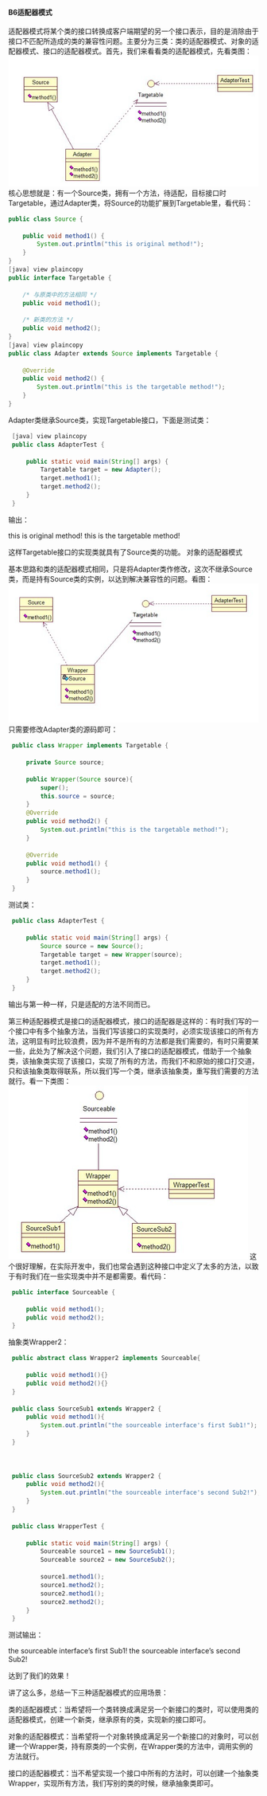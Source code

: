 #### B6适配器模式

适配器模式将某个类的接口转换成客户端期望的另一个接口表示，目的是消除由于接口不匹配所造成的类的兼容性问题。主要分为三类：类的适配器模式、对象的适配器模式、接口的适配器模式。首先，我们来看看类的适配器模式，先看类图：
![img](img4/A6.jpg)
核心思想就是：有一个Source类，拥有一个方法，待适配，目标接口时Targetable，通过Adapter类，将Source的功能扩展到Targetable里，看代码：

```java
public class Source {  

    public void method1() {  
        System.out.println("this is original method!");  
    }  
}  
[java] view plaincopy
public interface Targetable {  

    /* 与原类中的方法相同 */  
    public void method1();  

    /* 新类的方法 */  
    public void method2();  
}  
[java] view plaincopy
public class Adapter extends Source implements Targetable {  

    @Override  
    public void method2() {  
        System.out.println("this is the targetable method!");  
    }  
}  
```

Adapter类继承Source类，实现Targetable接口，下面是测试类：

```java
 [java] view plaincopy
 public class AdapterTest {  

     public static void main(String[] args) {  
         Targetable target = new Adapter();  
         target.method1();  
         target.method2();  
     }  
 }  
```

输出：

this is original method!
this is the targetable method!

这样Targetable接口的实现类就具有了Source类的功能。
对象的适配器模式

基本思路和类的适配器模式相同，只是将Adapter类作修改，这次不继承Source类，而是持有Source类的实例，以达到解决兼容性的问题。看图：
![img](img4/a62.jpg)
只需要修改Adapter类的源码即可：

```java
 public class Wrapper implements Targetable {  

     private Source source;  

     public Wrapper(Source source){  
         super();  
         this.source = source;  
     }  
     @Override  
     public void method2() {  
         System.out.println("this is the targetable method!");  
     }  

     @Override  
     public void method1() {  
         source.method1();  
     }  
 }  
```

测试类：

```java
 public class AdapterTest {  

     public static void main(String[] args) {  
         Source source = new Source();  
         Targetable target = new Wrapper(source);  
         target.method1();  
         target.method2();  
     }  
 }  
```

输出与第一种一样，只是适配的方法不同而已。

第三种适配器模式是接口的适配器模式，接口的适配器是这样的：有时我们写的一个接口中有多个抽象方法，当我们写该接口的实现类时，必须实现该接口的所有方法，这明显有时比较浪费，因为并不是所有的方法都是我们需要的，有时只需要某一些，此处为了解决这个问题，我们引入了接口的适配器模式，借助于一个抽象类，该抽象类实现了该接口，实现了所有的方法，而我们不和原始的接口打交道，只和该抽象类取得联系，所以我们写一个类，继承该抽象类，重写我们需要的方法就行。看一下类图：
![img](img4/a63.jpg)
这个很好理解，在实际开发中，我们也常会遇到这种接口中定义了太多的方法，以致于有时我们在一些实现类中并不是都需要。看代码：

```java
 public interface Sourceable {  

     public void method1();  
     public void method2();  
 }  
```

抽象类Wrapper2：

```java
 public abstract class Wrapper2 implements Sourceable{  

     public void method1(){}  
     public void method2(){}  
 }  

 public class SourceSub1 extends Wrapper2 {  
     public void method1(){  
         System.out.println("the sourceable interface's first Sub1!");  
     }  
 }  



 public class SourceSub2 extends Wrapper2 {  
     public void method2(){  
         System.out.println("the sourceable interface's second Sub2!");  
     }  
 }  

 public class WrapperTest {  

     public static void main(String[] args) {  
         Sourceable source1 = new SourceSub1();  
         Sourceable source2 = new SourceSub2();  

         source1.method1();  
         source1.method2();  
         source2.method1();  
         source2.method2();  
     }  
 }  
```

测试输出：

the sourceable interface’s first Sub1!
the sourceable interface’s second Sub2!

达到了我们的效果！

讲了这么多，总结一下三种适配器模式的应用场景：

类的适配器模式：当希望将一个类转换成满足另一个新接口的类时，可以使用类的适配器模式，创建一个新类，继承原有的类，实现新的接口即可。

对象的适配器模式：当希望将一个对象转换成满足另一个新接口的对象时，可以创建一个Wrapper类，持有原类的一个实例，在Wrapper类的方法中，调用实例的方法就行。

接口的适配器模式：当不希望实现一个接口中所有的方法时，可以创建一个抽象类Wrapper，实现所有方法，我们写别的类的时候，继承抽象类即可。
